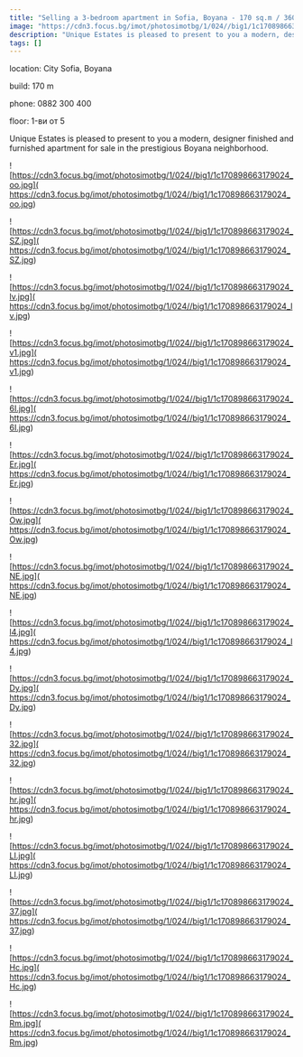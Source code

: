 ```yaml
---
title: "Selling a 3-bedroom apartment in Sofia, Boyana - 170 sq.m / 360000 EUR "
image: "https://cdn3.focus.bg/imot/photosimotbg/1/024//big1/1c170898663179024_yO.jpg"
description: "Unique Estates is pleased to present to you a modern, designer finished and furnished apartment for sale in the prestigious Boyana neighborhood."
tags: []
---
```


location: City Sofia, Boyana

build: 170 m

phone: 0882 300 400

floor: 1-ви от 5

Unique Estates is pleased to present to you a modern, designer finished and furnished apartment for sale in the prestigious Boyana neighborhood.


![https://cdn3.focus.bg/imot/photosimotbg/1/024//big1/1c170898663179024_oo.jpg]( https://cdn3.focus.bg/imot/photosimotbg/1/024//big1/1c170898663179024_oo.jpg)


![https://cdn3.focus.bg/imot/photosimotbg/1/024//big1/1c170898663179024_SZ.jpg]( https://cdn3.focus.bg/imot/photosimotbg/1/024//big1/1c170898663179024_SZ.jpg)


![https://cdn3.focus.bg/imot/photosimotbg/1/024//big1/1c170898663179024_lv.jpg]( https://cdn3.focus.bg/imot/photosimotbg/1/024//big1/1c170898663179024_lv.jpg)


![https://cdn3.focus.bg/imot/photosimotbg/1/024//big1/1c170898663179024_v1.jpg]( https://cdn3.focus.bg/imot/photosimotbg/1/024//big1/1c170898663179024_v1.jpg)


![https://cdn3.focus.bg/imot/photosimotbg/1/024//big1/1c170898663179024_6I.jpg]( https://cdn3.focus.bg/imot/photosimotbg/1/024//big1/1c170898663179024_6I.jpg)


![https://cdn3.focus.bg/imot/photosimotbg/1/024//big1/1c170898663179024_Er.jpg]( https://cdn3.focus.bg/imot/photosimotbg/1/024//big1/1c170898663179024_Er.jpg)


![https://cdn3.focus.bg/imot/photosimotbg/1/024//big1/1c170898663179024_Ow.jpg]( https://cdn3.focus.bg/imot/photosimotbg/1/024//big1/1c170898663179024_Ow.jpg)


![https://cdn3.focus.bg/imot/photosimotbg/1/024//big1/1c170898663179024_NE.jpg]( https://cdn3.focus.bg/imot/photosimotbg/1/024//big1/1c170898663179024_NE.jpg)


![https://cdn3.focus.bg/imot/photosimotbg/1/024//big1/1c170898663179024_l4.jpg]( https://cdn3.focus.bg/imot/photosimotbg/1/024//big1/1c170898663179024_l4.jpg)


![https://cdn3.focus.bg/imot/photosimotbg/1/024//big1/1c170898663179024_Dy.jpg]( https://cdn3.focus.bg/imot/photosimotbg/1/024//big1/1c170898663179024_Dy.jpg)


![https://cdn3.focus.bg/imot/photosimotbg/1/024//big1/1c170898663179024_32.jpg]( https://cdn3.focus.bg/imot/photosimotbg/1/024//big1/1c170898663179024_32.jpg)


![https://cdn3.focus.bg/imot/photosimotbg/1/024//big1/1c170898663179024_hr.jpg]( https://cdn3.focus.bg/imot/photosimotbg/1/024//big1/1c170898663179024_hr.jpg)


![https://cdn3.focus.bg/imot/photosimotbg/1/024//big1/1c170898663179024_LI.jpg]( https://cdn3.focus.bg/imot/photosimotbg/1/024//big1/1c170898663179024_LI.jpg)


![https://cdn3.focus.bg/imot/photosimotbg/1/024//big1/1c170898663179024_37.jpg]( https://cdn3.focus.bg/imot/photosimotbg/1/024//big1/1c170898663179024_37.jpg)


![https://cdn3.focus.bg/imot/photosimotbg/1/024//big1/1c170898663179024_Hc.jpg]( https://cdn3.focus.bg/imot/photosimotbg/1/024//big1/1c170898663179024_Hc.jpg)


![https://cdn3.focus.bg/imot/photosimotbg/1/024//big1/1c170898663179024_Rm.jpg]( https://cdn3.focus.bg/imot/photosimotbg/1/024//big1/1c170898663179024_Rm.jpg)


